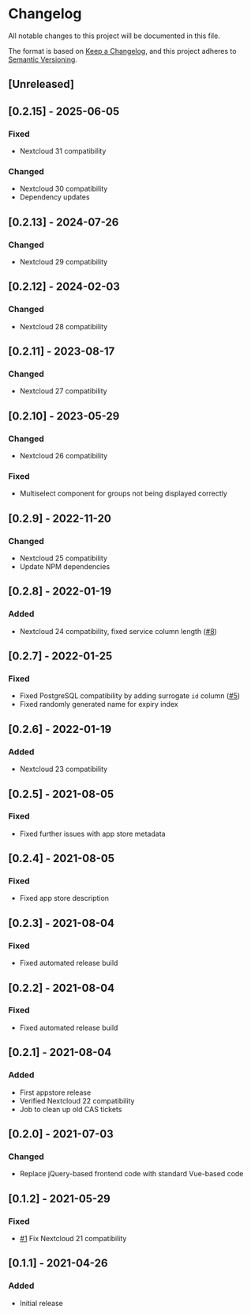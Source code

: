 # Changelog

All notable changes to this project will be documented in this file.

The format is based on [Keep a Changelog](https://keepachangelog.com/en/1.0.0/),
and this project adheres to [Semantic Versioning](https://semver.org/spec/v2.0.0.html).

## [Unreleased]

## [0.2.15] - 2025-06-05
### Fixed
- Nextcloud 31 compatibility

### Changed
- Nextcloud 30 compatibility
- Dependency updates

## [0.2.13] - 2024-07-26
### Changed
- Nextcloud 29 compatibility

## [0.2.12] - 2024-02-03
### Changed
- Nextcloud 28 compatibility

## [0.2.11] - 2023-08-17
### Changed
- Nextcloud 27 compatibility

## [0.2.10] - 2023-05-29
### Changed
- Nextcloud 26 compatibility

### Fixed
- Multiselect component for groups not being displayed correctly

## [0.2.9] - 2022-11-20
### Changed
- Nextcloud 25 compatibility
- Update NPM dependencies

## [0.2.8] - 2022-01-19
### Added
- Nextcloud 24 compatibility, fixed service column length ([#8](https://github.com/mziech/nextcloud-cas/issues/8))

## [0.2.7] - 2022-01-25
### Fixed
- Fixed PostgreSQL compatibility by adding surrogate `id` column ([#5](https://github.com/mziech/nextcloud-cas/issues/5))
- Fixed randomly generated name for expiry index

## [0.2.6] - 2022-01-19
### Added
- Nextcloud 23 compatibility

## [0.2.5] - 2021-08-05
### Fixed
- Fixed further issues with app store metadata

## [0.2.4] - 2021-08-05
### Fixed
- Fixed app store description

## [0.2.3] - 2021-08-04
### Fixed
- Fixed automated release build

## [0.2.2] - 2021-08-04
### Fixed
- Fixed automated release build

## [0.2.1] - 2021-08-04
### Added
- First appstore release
- Verified Nextcloud 22 compatibility
- Job to clean up old CAS tickets

## [0.2.0] - 2021-07-03
### Changed
- Replace jQuery-based frontend code with standard Vue-based code

## [0.1.2] - 2021-05-29
### Fixed
- [#1](https://github.com/mziech/nextcloud-cas/pull/1) Fix Nextcloud 21 compatibility

## [0.1.1] - 2021-04-26
### Added
- Initial release
